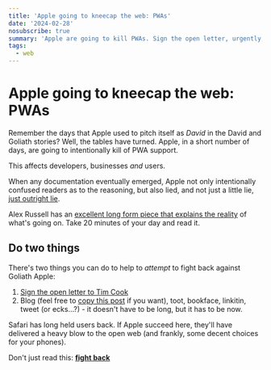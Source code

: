 ```yaml
---
title: 'Apple going to kneecap the web: PWAs'
date: '2024-02-28'
nosubscribe: true
summary: 'Apple are going to kill PWAs. Sign the open letter, urgently, today.'
tags:
  - web
---
```


# Apple going to kneecap the web: PWAs

Remember the days that Apple used to pitch itself as *David* in the David and Goliath stories? Well, the tables have turned. Apple, in a short number of days, are going to intentionally kill of PWA support.

This affects developers, businesses *and* users.

When any documentation eventually emerged, Apple not only intentionally confused readers as to the reasoning, but also lied, and not just a little lie, [just outright lie](https://infrequently.org/2024/02/home-screen-advantage/#lies%2C-damned-lies%2C-and-%22still%2C-we-regret...%22).

Alex Russell has an [excellent long form piece that explains the reality](https://infrequently.org/2024/02/home-screen-advantage/) of what's going on. Take 20 minutes of your day and read it.

## Do two things

There's two things you can do to help to _attempt_ to fight back against Goliath Apple:

1. [Sign the open letter to Tim Cook](https://letter.open-web-advocacy.org/)
2. Blog (feel free to [copy this post](https://github.com/remy/remysharp.com/blob/main/public/blog/apple-trying-to-kneecap-the-web-pwas.md) if you want), toot, bookface, linkitin, tweet (or ecks…?) - it doesn't have to be long, but it has to be now.

Safari has long held users back. If Apple succeed here, they'll have delivered a heavy blow to the open web (and frankly, some decent choices for your phones).

Don't just read this: [**fight back**](https://letter.open-web-advocacy.org/)

